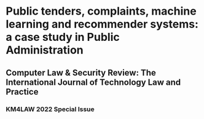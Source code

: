 # Public tenders, complaints, machine learning and recommender systems: a case study in Public Administration
## Computer Law & Security Review: The International Journal of Technology Law and Practice
### KM4LAW 2022 Special Issue
